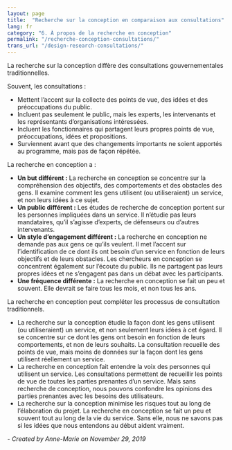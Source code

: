 ```yaml
---
layout: page
title:  "Recherche sur la conception en comparaison aux consultations"
lang: fr
category: "6. À propos de la recherche en conception"
permalink: "/recherche-conception-consultations/"
trans_url: "/design-research-consultations/"
---
```


La recherche sur la conception diffère des consultations gouvernementales traditionnelles.

Souvent, les consultations :
* Mettent l’accent sur la collecte des points de vue, des idées et des préoccupations du public.
* Incluent pas seulement le public, mais les experts, les intervenants et les représentants d’organisations intéressées.
* Incluent les fonctionnaires qui partagent leurs propres points de vue, préoccupations, idées et propositions.
* Surviennent avant que des changements importants ne soient apportés au programme, mais pas de façon répétée.

La recherche en conception a :
* **Un but différent :** La recherche en conception se concentre sur la compréhension des objectifs, des comportements et des obstacles des gens. Il examine comment les gens utilisent (ou utiliseraient) un service, et non leurs idées à ce sujet.
* **Un public différent :** Les études de recherche de conception portent sur les personnes impliquées dans un service. Il n’étudie pas leurs mandataires, qu’il s’agisse d’experts, de défenseurs ou d’autres intervenants.
* **Un style d’engagement différent :** La recherche en conception ne demande pas aux gens ce qu’ils veulent. Il met l’accent sur l’identification de ce dont ils ont besoin d’un service en fonction de leurs objectifs et de leurs obstacles. Les chercheurs en conception se concentrent également sur l’écoute du public. Ils ne partagent pas leurs propres idées et ne s’engagent pas dans un débat avec les participants.
* **Une fréquence différente :** La recherche en conception se fait un peu et souvent. Elle devrait se faire tous les mois, et non tous les ans.

La recherche en conception peut compléter les processus de consultation traditionnels.
* La recherche sur la conception étudie la façon dont les gens utilisent (ou utiliseraient) un service, et non seulement leurs idées à cet égard. Il se concentre sur ce dont les gens ont besoin en fonction de leurs comportements, et non de leurs souhaits. La consultation recueille des points de vue, mais moins de données sur la façon dont les gens utilisent réellement un service.
* La recherche en conception fait entendre la voix des personnes qui utilisent un service. Les consultations permettent de recueillir les points de vue de toutes les parties prenantes d’un service. Mais sans recherche de conception, nous pouvons confondre les opinions des parties prenantes avec les besoins des utilisateurs.
* La recherche sur la conception minimise les risques tout au long de l’élaboration du projet. La recherche en conception se fait un peu et souvent tout au long de la vie du service. Sans elle, nous ne savons pas si les idées que nous entendons au début aident vraiment.

_- Created by Anne-Marie on November 29, 2019_
